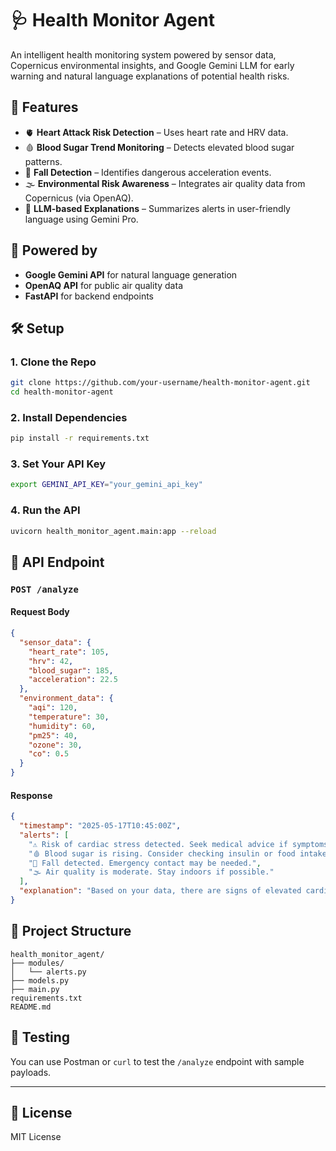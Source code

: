 # 🩺 Health Monitor Agent

An intelligent health monitoring system powered by sensor data, Copernicus environmental insights, and Google Gemini LLM for early warning and natural language explanations of potential health risks.

## 🚀 Features

- 🫀 **Heart Attack Risk Detection** – Uses heart rate and HRV data.
- 🩸 **Blood Sugar Trend Monitoring** – Detects elevated blood sugar patterns.
- 🛑 **Fall Detection** – Identifies dangerous acceleration events.
- 🌫️ **Environmental Risk Awareness** – Integrates air quality data from Copernicus (via OpenAQ).
- 🤖 **LLM-based Explanations** – Summarizes alerts in user-friendly language using Gemini Pro.

## 🧠 Powered by
- **Google Gemini API** for natural language generation
- **OpenAQ API** for public air quality data
- **FastAPI** for backend endpoints

## 🛠️ Setup

### 1. Clone the Repo
```bash
git clone https://github.com/your-username/health-monitor-agent.git
cd health-monitor-agent
```

### 2. Install Dependencies
```bash
pip install -r requirements.txt
```

### 3. Set Your API Key
```bash
export GEMINI_API_KEY="your_gemini_api_key"
```

### 4. Run the API
```bash
uvicorn health_monitor_agent.main:app --reload
```

## 📡 API Endpoint

### `POST /analyze`

#### Request Body
```json
{
  "sensor_data": {
    "heart_rate": 105,
    "hrv": 42,
    "blood_sugar": 185,
    "acceleration": 22.5
  },
  "environment_data": {
    "aqi": 120,
    "temperature": 30,
    "humidity": 60,
    "pm25": 40,
    "ozone": 30,
    "co": 0.5
  }
}
```

#### Response
```json
{
  "timestamp": "2025-05-17T10:45:00Z",
  "alerts": [
    "⚠️ Risk of cardiac stress detected. Seek medical advice if symptoms worsen.",
    "🩸 Blood sugar is rising. Consider checking insulin or food intake.",
    "🚨 Fall detected. Emergency contact may be needed.",
    "🌫️ Air quality is moderate. Stay indoors if possible."
  ],
  "explanation": "Based on your data, there are signs of elevated cardiovascular stress..."
}
```

## 📂 Project Structure

```
health_monitor_agent/
├── modules/
│   └── alerts.py
├── models.py
├── main.py
requirements.txt
README.md
```

## 🧪 Testing

You can use Postman or `curl` to test the `/analyze` endpoint with sample payloads.

---

## 📃 License

MIT License
